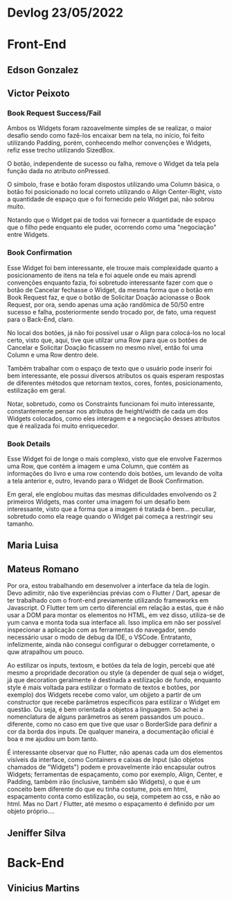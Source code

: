 # Devlog 23/05/2022

# Front-End

## Edson Gonzalez

## Victor Peixoto

### Book Request Success/Fail

Ambos os Widgets foram razoavelmente simples de se realizar, o maior desafio sendo como fazê-los encaixar bem na tela, no início, foi feito utilizando Padding, porém, conhecendo melhor convenções e Widgets, refiz esse trecho utilizando SizedBox.

O botão, independente de sucesso ou falha, remove o Widget da tela pela função dada no atributo onPressed.

O símbolo, frase e botão foram dispostos utilizando uma Column básica, o botão foi posicionado no local correto utilizando o Align Center-Right, visto a quantidade de espaço que o foi fornecido pelo Widget pai, não sobrou muito.

Notando que o Widget pai de todos vai fornecer a quantidade de espaço que o filho pede enquanto ele puder, ocorrendo como uma "negociação" entre Widgets.


### Book Confirmation

Esse Widget foi bem interessante, ele trouxe mais complexidade quanto a posicionamento de itens na tela e foi aquele onde eu mais aprendi convenções enquanto fazia, foi sobretudo interessante fazer com que o botão de Cancelar fechasse o Widget, da mesma forma que o botão em Book Request faz, e que o botão de Solicitar Doação acionasse o Book Request, por ora, sendo apenas uma ação randômica de 50/50 entre sucesso e falha, posteriormente sendo trocado por, de fato, uma request para o Back-End, claro.

No local dos botões, já não foi possível usar o Align para colocá-los no local certo, visto que, aqui, tive que utilzar uma Row para que os botões de Cancelar e Solicitar Doação ficassem no mesmo nível, então foi uma Column e uma Row dentro dele.

Também trabalhar com o espaço de texto que o usuário pode inserir foi bem interessante, ele possui diversos atributos os quais esperam respostas de diferentes métodos que retornam textos, cores, fontes, posicionamento, estilização em geral.

Notar, sobretudo, como os Constraints funcionam foi muito interessante, constantemente pensar nos atributos de height/width de cada um dos Widgets colocados, como eles interagem e a negociação desses atributos que é realizada foi muito enriquecedor.


### Book Details

Esse Widget foi de longe o mais complexo, visto que ele envolve Fazermos uma Row, que contém a imagem e uma Column, que contém as informações do livro e uma row contendo dois botões, um levando de volta a tela anterior e, outro, levando para o Widget de Book Confirmation.

Em geral, ele englobou muitas das mesmas dificuldades envolvendo os 2 primeiros Widgets, mas conter uma imagem foi um desafio bem interessante, visto que a forma que a imagem é tratada é bem... peculiar, sobretudo como ela reage quando o Widget pai começa a restringir seu tamanho.

## Maria Luisa

## Mateus Romano

Por ora, estou trabalhando em desenvolver a interface da tela de login. Devo adimitir, não tive experiências prévias com o Flutter / Dart, apesar de ter trabalhado com o front-end previamente utilizando frameworks em Javascript. O Flutter tem um certo diferencial em relação a estas, que é não usar a DOM para montar os elementos no HTML, em vez disso, utiliza-se de yum canva e monta toda sua interface ali. Isso implica em não ser possível inspecionar a aplicação com as ferramentas do navegador, sendo necessário usar o modo de debug da IDE, o VSCode. Entratanto, infelizmente, ainda não consegui configurar o debugger corretamente, o quw atrapalhou um pouco.

Ao estilizar os inputs, textosm, e botões da tela de login, percebi que até mesmo a propridade decoration ou style (a depender de qual seja o widget, já que decoration geralmente é destinada a estilização de fundo, enquanto style é mais voltada para estilizar o formato de textos e botões, por exemplo) dos Widgets recebe como valor, um objjeto a partir de um constructor que recebe parâmetros específicos para estilizar o Widget em questão. Ou seja, é bem orientada a objetos a linguagem. Só achei a nomenclatura de alguns parâmetros as serem passandos um pouco.. diferente, como no caso em que tive que usar o BorderSide para definir a cor da borda dos inputs. De 
qualquer maneira, a documentação oficial é boa e me ajudou um bom tanto.

É interessante observar que no Flutter, não apenas cada um dos elementos visíveis da interface, como Containers e caixas de Input (são objetos chamados de "Widgets") podem e provavelmente irão encapsular outros Widgets; ferramentas de espaçamento, como por exemplo, Align, Center, e Padding, também irão (inclusive, também são Widgets), o que é um conceito bem diferente do que eu tinha costume, pois em html, espaçamento conta como estilização, ou seja, competem ao css, e não ao html. Mas no Dart / Flutter, até mesmo o 
espaçamento é definido por um objeto próprio....


## Jeniffer Silva

# Back-End

## Vinicius Martins